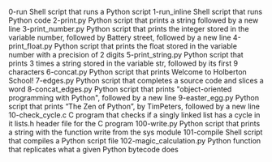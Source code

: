 0-run	                    Shell script that runs a Python script
1-run_inline	            Shell script that runs Python code
2-print.py	                Python script that prints a string followed by a new line
3-print_number.py	        Python script that prints the integer stored in the variable number, followed by Battery street, followed by a new line
4-print_float.py	        Python script that prints the float stored in the variable number with a  precision of 2 digits
5-print_string.py	        Python script that prints 3 times a string stored in the variable str, followed by its first 9 characters
6-concat.py	                Python script that prints Welcome to Holberton School!
7-edges.py	                Python script that completes a source code and slices a word
8-concat_edges.py	        Python script that prints "object-oriented programming with Python", followed by a new line
9-easter_egg.py	            Python script that prints “The Zen of Python”, by TimPeters, followed by a new line
10-check_cycle.c	        C program that checks if a singly linked list has a cycle in it
lists.h	header file for the C program
100-write.py	            Python script that prints a string with the function write from the sys module
101-compile	                Shell script that compiles a Python script file
102-magic_calculation.py	Python function that replicates what a given Python bytecode does